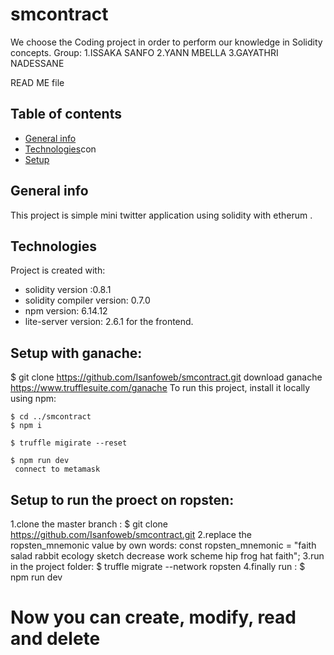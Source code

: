 # smcontract
We choose the Coding project in order to perform our knowledge in Solidity concepts.
Group:
1.ISSAKA SANFO
2.YANN MBELLA
3.GAYATHRI NADESSANE 

READ ME file
## Table of contents
* [General info](#general-info)
* [Technologies](#technologies)con
* [Setup](#setup)
## General info
This project is simple mini twitter application using solidity with etherum .
	
## Technologies
Project is created with:
* solidity version :0.8.1
* solidity compiler version: 0.7.0
* npm version: 6.14.12
* lite-server version: 2.6.1 for the frontend.
	
## Setup with ganache:
$ git clone https://github.com/Isanfoweb/smcontract.git
download ganache https://www.trufflesuite.com/ganache
To run this project, install  it locally using npm:
```
$ cd ../smcontract
$ npm i

$ truffle migirate --reset

$ npm run dev
 connect to metamask 
 ```
## Setup to run the proect on ropsten:
 1.clone the master branch : $ git clone https://github.com/Isanfoweb/smcontract.git
 2.replace the ropsten_mnemonic value by own words: const ropsten_mnemonic = "faith salad rabbit ecology sketch decrease work scheme hip frog hat faith";
 3.run in the project folder: $ truffle migrate --network ropsten
 4.finally run : $ npm run dev

# Now you can create, modify, read and delete 







 
 


